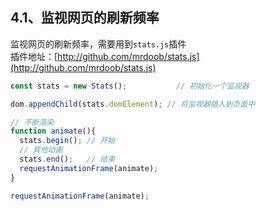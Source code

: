## 4.1、监视网页的刷新频率

监视网页的刷新频率，需要用到`stats.js`插件  
插件地址：[http://github.com/mrdoob/stats.js](http://github.com/mrdoob/stats.js)  

```javascript
const stats = new Stats();           // 初始化一个监视器

dom.appendChild(stats.domElement); // 将监视器插入到页面中

// 不断渲染
function animate(){
  stats.begin(); // 开始
  // 其他动画
  stats.end();   // 结束
  requestAnimationFrame(animate);
}

requestAnimationFrame(animate);
```
